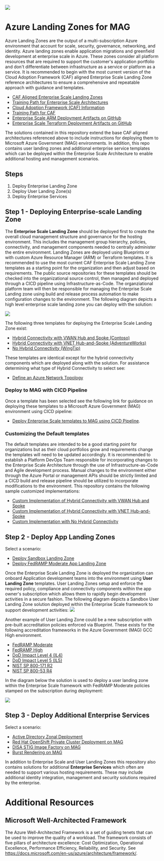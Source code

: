 ![](media/azure-gov.png)
# Azure Landing Zones for MAG 
Azure Landing Zones are the output of a multi-subscription Azure environment that account for scale, security, governance, networking, and identity. Azure landing zones enable application migrations and greenfield development at enterprise scale in Azure. These zones consider all platform resources that are required to support the customer's application portfolio and don't differentiate between infrastructure as a service or platform as a service.  It is recommended to begin with the most current version of the Cloud Adoption Framework (CAF) aligned Enterprise Scale Landing Zone reference architectures to ensure a comprehensive and repeatable approach with guidance and templates.
* [CAF Aligned Enterprise Scale Landing Zones](https://docs.microsoft.com/en-us/azure/cloud-adoption-framework/ready/landing-zone/)
* [Training Path for Enterprise Scale Architectures](https://docs.microsoft.com/en-us/learn/paths/enterprise-scale-architecture/)
* [Cloud Adoption Framework (CAF) Information](https://docs.microsoft.com/en-us/azure/cloud-adoption-framework/)
* [Training Path for CAF](https://docs.microsoft.com/en-us/learn/modules/microsoft-cloud-adoption-framework-for-azure/) 
* [Enterprise Scale ARM Deployment Artifacts on GitHub](https://github.com/Azure/Enterprise-Scale)
* [Enterprise Scale Terraform Deployment Artifacts on GitHub](https://github.com/azure/caf-terraform-landingzones)

The solutions contained in this repository extend the base CAF aligned architectures referenced above to include instructions for deploying them to Microsoft Azure Government (MAG) environments.  In addition, this repo contains user landing zones and additional enterprise service templates which can be deployed within the Enterprise Scale Architecture to enable additional hosting and management scenarios.

## Steps

1. Deploy Enterprise Landing Zone
2. Deploy User Landing Zone(s) 
3. Deploy Enterprise Services

## Step 1 - Deploying Enterprise-scale Landing Zone
The **Enterprise Scale Landing Zone** should be deployed first to create the overall cloud management structure and governance for the hosting environment.  This includes the management group hierarchy, policies, connectivity, and management components needed to centrally administer the entire environment.  Landing Zones are deployed using Blueprints or with custom Azure Resource Manager (ARM) or Terraform templates.  It is recommended to use the most current CAF Enterprise Scale Landing Zone templates as a starting point for the organization and then adjust based on requirements.  The public source repositories for these templates should be checked into the organizational source control, then managed and deployed through a CICD pipeline using Infrastructure-as-Code.  The organziational platform team will then be responsible for managing the Enterprise Scale Landing zone using build and release process automation to make configuration changes to the environment.  The following diagram depicts a high level enterprise scale landing zone you can deploy with the solution:

![](media/entlz-small.png)

The following three templates for deploying the Enterprise Scale Landing Zone exist:
* [Hybrid Connectivity with VWAN Hub and Spoke (Contoso)](https://github.com/Azure/Enterprise-Scale/blob/main/docs/reference/contoso/Readme.md)
* [Hybrid Connectivity with VNET Hub-and-Spoke (AdventureWorks)](https://github.com/Azure/Enterprise-Scale/blob/main/docs/reference/adventureworks/README.md)
* [No Hybrid Connectivity (WingTip)](https://github.com/Azure/Enterprise-Scale/blob/main/docs/reference/wingtip/README.md)

These templates are identical except for the hybrid connectivity components which are deployed along with the solution.  For assistance determining what type of Hybrid Connectivity to select see:
* [Define an Azure Network Topology](https://docs.microsoft.com/en-us/azure/cloud-adoption-framework/ready/enterprise-scale/network-topology-and-connectivity#define-an-azure-network-topology)  

### Deploy to MAG with CICD Pipeline
Once a template has been selected see the following link for guidance on deploying these templates to a Microsoft Azure Government (MAG) environment using CICD pipeline:
* [Deploy Enterprise Scale templates to MAG using CICD Pipeline](templates/entscalelz/README.md).

### Customizing the Default templates
The default templates are intended to be a good starting point for organizations but as their cloud portfolios grow and requirements change the templates will need to be updated accordingly.  It is recommended to establish a Platform DevOps Team responsible for incorporating changes to the Enterprise Scale Architecture through the use of Infrastructure-as-Code and Agile development process.  Manual changes to the environment either through the Azure Portal or management APIs should be strictly limited and a CICD build and release pipeline should be utilized to incorporate modifications to the environment.  This repository contains the following sample customized implementations:
* [Custom Implementation of Hybrid Connectivity with VWAN Hub and Spoke](templates/es-hubspoke-template)
* [Custom Implementation of Hybrid Connectivity with VNET Hub-and-Spoke](templates/es-vwan-template)
* [Custom Implementation with No Hybrid Connectivity](templates/es-template)

## Step 2 - Deploy App Landing Zones
Select a scenario:
* [Deploy Sandbox Landing Zone](templates/applz/sandbox)
* [Deploy FedRAMP Moderate App Landing Zone](templates/applz/fedrampmod)

Once the Enterprise Scale Landing Zone is deployed the organization can onboard Application development teams into the environment using **User Landing Zone** templates.  User Landing Zones setup and enforce the required policy, compliance and connectivity components within the app owner's subscription which allows them to rapidly begin development activities in a secure fashion.  The following diagram depicts a Sandbox User Landing Zone solution deployed within the Enterprise Scale framework to support development activities:
![](media/applz-sandbox.png)

Another example of User Landing Zone could be a new subscription with pre-built accreditation policies enforced via Blueprint.  These exists for the following accreditation frameworks in the Azure Government (MAG) GCC High environment.
* [FedRAMP Moderate](https://docs.microsoft.com/en-us/azure/governance/blueprints/samples/fedramp-m/)
* [FedRAMP High](https://docs.microsoft.com/en-us/azure/governance/blueprints/samples/fedramp-h/)
* [DoD Impact Level 4 (IL4)](https://docs.microsoft.com/en-us/azure/governance/blueprints/samples/dod-impact-level-4/)
* [DoD Impact Level 5 (IL5)](https://docs.microsoft.com/en-us/azure/governance/blueprints/samples/dod-impact-level-5/)
* [NIST SP 800-171 R2](https://docs.microsoft.com/en-us/azure/governance/blueprints/samples/nist-sp-800-171-r2)
* [NIST SP 800-53 R4](https://docs.microsoft.com/en-us/azure/governance/blueprints/samples/nist-sp-800-53-r4)

In the diagram below the solution is used to deploy a user landing zone within the Enterprise Scale framework with FedRAMP Moderate policies stamped on the subscription during deployment:

![](media/fedrampmodlz.png)

## Step 3 - Deploy Additional Enterprise Services
Select a scenario:
* [Active Directory Zonal Deployment](templates/entsvcs/active-directory-new-domain-ha-2-dc-zones/)
* [Red Hat OpenShift Private Cluster Deployment on MAG](templates/entsvcs/openshift/README.md)
* [DISA STIG Image Factory on MAG](templates/entsvcs/stig-image-factory/README.md)
* [Burst Rendering on MAG](templates/entsvcs/burst-rendering/README.md)

In addition to Enterprise Scale and User Landing Zones this repository also contains solutions for additional **Enterprise Services** which often are needed to support various hosting requirements.  These may include additional identity integration, management and security solutions required by the enterprise. 

# Additional Resources
## Microsoft Well-Architected Framework
The Azure Well-Architected Framework is a set of guiding tenets that can be used to improve the quality of a workload. The framework consists of five pillars of architecture excellence: Cost Optimization, Operational Excellence, Performance Efficiency, Reliability, and Security.  See https://docs.microsoft.com/en-us/azure/architecture/framework/.



 

